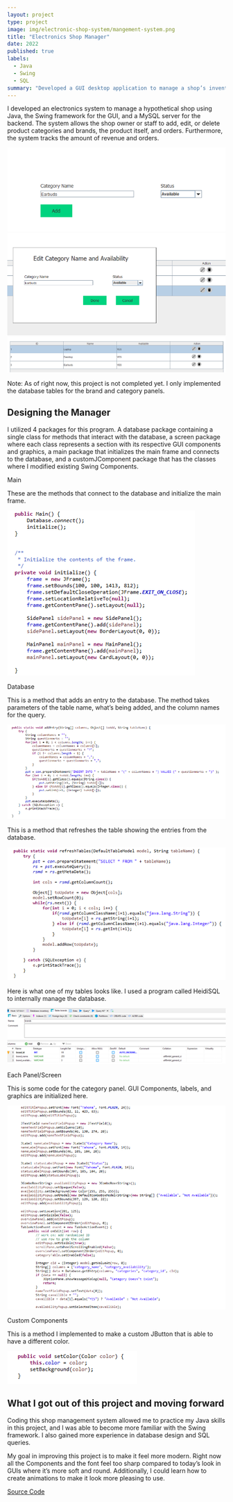 ```yaml
---
layout: project
type: project
image: img/electronic-shop-system/mangement-system.png
title: "Electronics Shop Manager"
date: 2022
published: true
labels:
  - Java
  - Swing
  - SQL
summary: "Developed a GUI desktop application to manage a shop’s inventory and customer orders"
---
```

I developed an electronics system to manage a hypothetical shop using Java, the Swing framework for the GUI, and a MySQL server for the backend. The system allows the shop owner or staff to add, edit, or delete product categories and brands, the product itself, and orders. Furthermore, the system tracks the amount of revenue and orders.

<img src= "../img/electronic-shop-system/add-button.png">
<img src= "../img/electronic-shop-system/edit-button.png">
<img src= "../img/electronic-shop-system/table.png">

Note: As of right now, this project is not completed yet. I only implemented the database tables for the brand and category panels.

## Designing the Manager

I utilized 4 packages for this program. A database package containing a single class for methods that interact with the database, a screen package where each class represents a section with its respective GUI components and graphics, a main package that initializes the main frame and connects to the database, and a customJComponent package that has the classes where I modified existing Swing Components.

Main

These are the methods that connect to the database and initialize the main frame.

<img src= "../img/electronic-shop-system/start.png">

Database

This is a method that adds an entry to the database. The method takes parameters of the table name, what’s being added, and the column names for the query.

<img src= "../img/electronic-shop-system/add-method.png">

This is a method that refreshes the table showing the entries from the database.

<img src= "../img/electronic-shop-system/refresh.png">

Here is what one of my tables looks like. I used a program called HeidiSQL to internally manage the database.

<img src= "../img/electronic-shop-system/heidisql.png">

Each Panel/Screen

This is some code for the category panel. GUI Components, labels, and graphics are initialized here.

<img src= "../img/electronic-shop-system/category-panel-code.png">

Custom Components

This is a method I implemented to make a custom JButton that is able to have a different color.

<img src= "../img/electronic-shop-system/set-color.png">

## What I got out of this project and moving forward

Coding this shop management system allowed me to practice my Java skills in this project, and I was able to become more familiar with the Swing framework. I also gained more experience in database design and SQL queries.

My goal in improving this project is to make it feel more modern. Right now all the Components and the font feel too sharp compared to today’s look in GUIs where it’s more soft and round. Additionally, I could learn how to create animations to make it look more pleasing to use.

[Source Code](https://github.com/josephaverion/ElectronicsShopManager/tree/master/Electronics%20Shop%20Management%20System/src)
